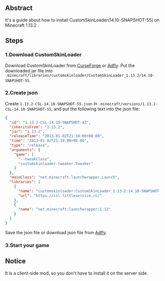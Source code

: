 ## Abstract
It's a guide about how to install CustomSkinLoader(14.10-SNAPSHOT-55) on Minecraft 1.13.2 .
## Steps
### 1.Download CustomSkinLoader
Download CustomSkinLoader from [CurseForge](https://minecraft.curseforge.com/projects/customskinloader/files/2634284) or [Adfly](http://stratoplot.com/3153490/csl-1132-1410-s55).
Put the downloaded jar file into `.minecraft/libraries/customskinloader/CustomSkinLoader_1.13.2/14.10-SNAPSHOT-55`.
### 2.Create json
Create `1.13.2-CSL-14.10-SNAPSHOT-55.json` in `.minecraft/versions/1.13.2-CSL-14.10-SNAPSHOT-55`, and put the following text into the json file:
```json
{
  "id": "1.13.2-CSL-14.10-SNAPSHOT-43",
  "inheritsFrom": "1.13.2",
  "jar": "1.13.2",
  "releaseTime": "2013-01-02T21:10:00+08:00",
  "time": "2013-01-02T21:10:00+08:00",
  "type": "release",
  "arguments": {
    "game": [
      "--tweakClass",
      "customskinloader.tweaker.Tweaker"
    ]
  },
  "mainClass": "net.minecraft.launchwrapper.Launch",
  "libraries": [
    {
      "name": "customskinloader:CustomSkinLoader_1.13.2:14.10-SNAPSHOT-55",
      "url": "https://csl.littleservice.cn/"
    },
    {
      "name": "net.minecraft:launchwrapper:1.12"
    }
  ]
}
```
Save the json file or download json file from [Adfly](http://stratoplot.com/5Uay).
### 3.Start your game
## Notice
It is a client-side mod, so you don't have to install it on the server side.